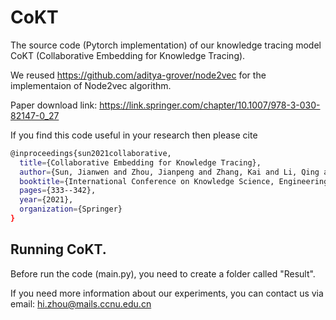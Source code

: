 # CoKT
The source code (Pytorch implementation) of our knowledge tracing model CoKT (Collaborative Embedding  for Knowledge Tracing).


We reused https://github.com/aditya-grover/node2vec for the implementaion of Node2vec algorithm.

Paper download link: https://link.springer.com/chapter/10.1007/978-3-030-82147-0_27


If you find this code useful in your research then please cite  
```bash
@inproceedings{sun2021collaborative,
  title={Collaborative Embedding for Knowledge Tracing},
  author={Sun, Jianwen and Zhou, Jianpeng and Zhang, Kai and Li, Qing and Lu, Zijian},
  booktitle={International Conference on Knowledge Science, Engineering and Management},
  pages={333--342},
  year={2021},
  organization={Springer}
}
``` 


## Running CoKT.
Before run the code (main.py), you need to create a folder called "Result". 

If you need more information about our experiments, you can contact us via email: hi.zhou@mails.ccnu.edu.cn
